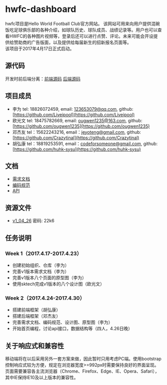 # hwfc-dashboard       
hwfc项目是Hello World Football Club官方网站。 该网站可用来向用户提供混碗饭吃足球俱乐部的各种介绍，如球队历史、球队成员、战绩记录等。用户也可以查看HWFC的各种图片视频等，登录后还可以进行点赞、评论。未来可能会开设提供给赞助商的广告版面，以及提供给每届新生的招新报名页面等。                  
该项目于2017年4月17日正式启动。                  

## 源代码       
开发时前后端分离：[前端源码](https://github.com/hwfc/hwfc-client) [后端源码](https://github.com/hwfc/hwfc-server)       

## 项目成员       
 - 李为 tel: 18826072459, email: 123653079@qq.com, github:[https://github.com/Liveipool](https://github.com/Liveipool)            
 - 欧光文 tel: 18475782669, email: ougwen1235@163.com, github:[https://github.com/ougwen1235](https://github.com/ougwen1235)           
 - 邓杰友 tel：15622243216, email：jeyoteng@gmail.com, github:[https://github.com/Crazytinal](https://github.com/Crazytinal)                
 - 胡弘康 tel：18819253591, email：codeforsomeone@gmail.com, github:[https://github.com/huhk-sysu](https://github.com/huhk-sysu) 

## 文档       
 - [需求文档](./documents/requirements-documentation.md)        
 - [编码规范](./documents/coding-specification.md)       
 - [API](./documents/api.md)       

## 资源文件     
 - [v1_04_26](https://pan.baidu.com/s/1c1K9k68) 密码: 22k6    

## 任务说明       

### Week 1（2017.4.17-2017.4.23）       
 - 创建初始组织、仓库（李为）       
 - 完善v1版本需求文档（李为）       
 - 完善v1版本八个页面的原型图（李为）       
 - 使用sktech完成v1版本的八个设计图（欧光文）       

### Week 2（2017.4.24-2017.4.30）
 - 搭建前端框架（胡弘康）
 - 搭建后端框架（邓杰友）
 - 完善需求文档、编码规范、设计图、原型图（李为）
 - 开始首页编程，讨论api接口，数据结构等（四人，4.26日晚）

## 关于响应式和兼容性     
移动端将在以后采用另外一套方案来做，因此暂时只用考虑PC端。使用bootstrap控制响应式较为方便，规定在浏览器宽度>=992px时需要保持良好的界面呈现。
页面需要兼容各主流浏览器（Chrome、Firefox、Edge、IE、Opera、Safari），其中IE保持IE10及以上版本的兼容性。      
